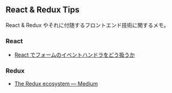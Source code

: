 React & Redux Tips
----------------

React & Redux やそれに付随するフロントエンド技術に関するメモ。


### React

- [React でフォームのイベントハンドラをどう扱うか](how-to-deal-with-form-components.md)

### Redux

- [The Redux ecosystem — Medium](https://medium.com/@denisraslov/the-redux-ecosystem-539c630ec521#.6bsqgqpf7)
